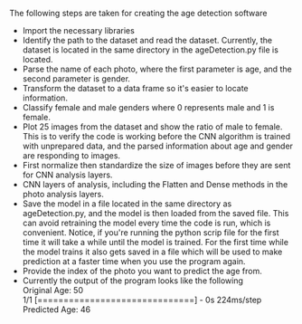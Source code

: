 The following steps are taken for creating the age detection software
* Import the necessary libraries 
* Identify the path to the dataset and read the dataset. Currently, the dataset is located in the same directory  in the ageDetection.py file is located.
* Parse the name of each photo, where the first parameter is age, and the second parameter is gender.
* Transform the dataset to a data frame so it's easier to locate information.
* Classify female and male genders where 0 represents male and 1 is female. 
* Plot 25 images from the dataset and show the ratio of male to female. This is to verify the code is working before the CNN algorithm is trained with unprepared data, and the parsed information about age and gender are responding to images. 
* First normalize then standardize the size of images before they are sent for CNN analysis layers. 
* CNN layers of analysis, including the Flatten and Dense methods in the photo analysis layers. 
* Save the model in a file located in the same directory as ageDetection.py, and the model is then loaded from the saved file. This can avoid retraining the model every time the code is run, which is convenient. Notice, if you're running the python scrip file for the first time it will take a while until the model is trained. For the first time while the model trains it also gets saved in a file which will be used to make prediction at a faster time when you use the program again. 
* Provide the index of the photo you want to predict the age from.
* Currently the output of the program looks like the following
<br />  Original Age: 50
<br />  1/1 [==============================] - 0s 224ms/step
<br />  Predicted Age: 46
